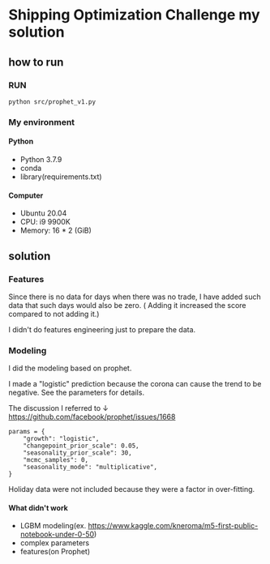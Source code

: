 # Shipping Optimization Challenge my solution

## how to run

### RUN

```shell script
python src/prophet_v1.py
```

### My environment

#### Python

- Python 3.7.9
- conda
- library(requirements.txt)

#### Computer

- Ubuntu 20.04
- CPU: i9 9900K
- Memory: 16 * 2 (GiB)

## solution

### Features

Since there is no data for days when there was no trade, I have added such data that such days would also be zero. (
Adding it increased the score compared to not adding it.)

I didn't do features engineering just to prepare the data.

### Modeling

I did the modeling based on prophet.

I made a "logistic" prediction because the corona can cause the trend to be negative. See the parameters for details.

The discussion I referred to ↓
https://github.com/facebook/prophet/issues/1668

```
params = {
    "growth": "logistic",
    "changepoint_prior_scale": 0.05,
    "seasonality_prior_scale": 30,
    "mcmc_samples": 0,
    "seasonality_mode": "multiplicative",
}
```

Holiday data were not included because they were a factor in over-fitting.

#### What didn't work

- LGBM modeling(ex. https://www.kaggle.com/kneroma/m5-first-public-notebook-under-0-50)
- complex parameters
- features(on Prophet)
